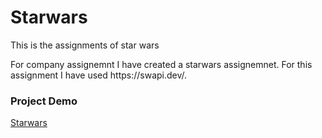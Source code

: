 # Starwars
This is the assignments of star wars


<p>For  company assignemnt I have created a starwars assignemnet. For this assignment I have used https://swapi.dev/.</p>


<h3>Project Demo</h3>
<a href="https://spectacular-tiramisu-e1e1b5.netlify.app/">Starwars</a>
